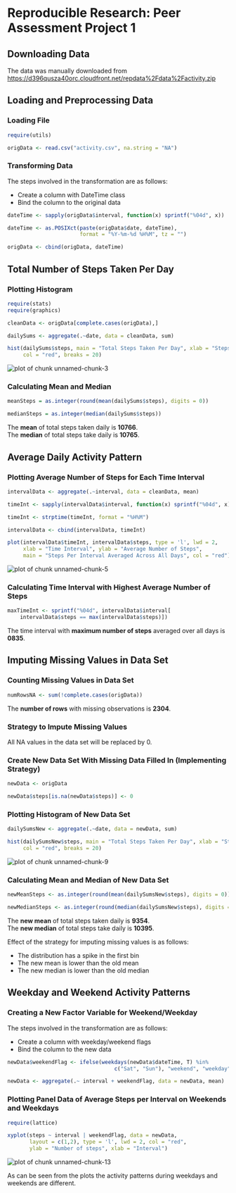Reproducible Research: Peer Assessment Project 1
========================================================

## Downloading Data

The data was manually downloaded from https://d396qusza40orc.cloudfront.net/repdata%2Fdata%2Factivity.zip

## Loading and Preprocessing Data

### Loading File


```r
require(utils)

origData <- read.csv("activity.csv", na.string = "NA")
```

### Transforming Data 

The steps involved in the transformation are as follows:
- Create a column with DateTime class
- Bind the column to the original data


```r
dateTime <- sapply(origData$interval, function(x) sprintf("%04d", x))

dateTime <- as.POSIXct(paste(origData$date, dateTime), 
                       format = "%Y-%m-%d %H%M", tz = "")

origData <- cbind(origData, dateTime)
```


## Total Number of Steps Taken Per Day

### Plotting Histogram


```r
require(stats)
require(graphics)

cleanData <- origData[complete.cases(origData),]

dailySums <- aggregate(.~date, data = cleanData, sum)

hist(dailySums$steps, main = "Total Steps Taken Per Day", xlab = "Steps", 
     col = "red", breaks = 20) 
```

![plot of chunk unnamed-chunk-3](figure/unnamed-chunk-3.png) 

### Calculating Mean and Median


```r
meanSteps = as.integer(round(mean(dailySums$steps), digits = 0))

medianSteps = as.integer(median(dailySums$steps))
```

The **mean** of total steps taken daily is **10766**.  
The **median** of total steps take daily is **10765**. 


## Average Daily Activity Pattern

### Plotting Average Number of Steps for Each Time Interval


```r
intervalData <- aggregate(.~interval, data = cleanData, mean)

timeInt <- sapply(intervalData$interval, function(x) sprintf("%04d", x))

timeInt <- strptime(timeInt, format = "%H%M")

intervalData <- cbind(intervalData, timeInt)

plot(intervalData$timeInt, intervalData$steps, type = 'l', lwd = 2, 
     xlab = "Time Interval", ylab = "Average Number of Steps", 
     main = "Steps Per Interval Averaged Across All Days", col = "red")
```

![plot of chunk unnamed-chunk-5](figure/unnamed-chunk-5.png) 

### Calculating Time Interval with Highest Average Number of Steps


```r
maxTimeInt <- sprintf("%04d", intervalData$interval[
    intervalData$steps == max(intervalData$steps)])
```

The time interval with **maximum number of steps** averaged over all days
is **0835**. 


## Imputing Missing Values in Data Set

### Counting Missing Values in Data Set


```r
numRowsNA <- sum(!complete.cases(origData)) 
```

The **number of rows** with missing observations is **2304**.

### Strategy to Impute Missing Values

All NA values in the data set will be replaced by 0.

### Create New Data Set With Missing Data Filled In (Implementing Strategy)


```r
newData <- origData

newData$steps[is.na(newData$steps)] <- 0
```

### Plotting Histogram of New Data Set


```r
dailySumsNew <- aggregate(.~date, data = newData, sum)

hist(dailySumsNew$steps, main = "Total Steps Taken Per Day", xlab = "Steps", 
     col = "red", breaks = 20)
```

![plot of chunk unnamed-chunk-9](figure/unnamed-chunk-9.png) 

### Calculating Mean and Median of New Data Set


```r
newMeanSteps <- as.integer(round(mean(dailySumsNew$steps), digits = 0))

newMedianSteps <- as.integer(round(median(dailySumsNew$steps), digits = 0))
```

The **new mean** of total steps taken daily is **9354**.  
The **new median** of total steps take daily is **10395**. 

Effect of the strategy for imputing missing values is as follows:
- The distribution has a spike in the first bin
- The new mean is lower than the old mean
- The new median is lower than the old median


## Weekday and Weekend Activity Patterns

### Creating a New Factor Variable for Weekend/Weekday

The steps involved in the transformation are as follows:
- Create a column with weekday/weekend flags
- Bind the column to the new data 


```r
newData$weekendFlag <- ifelse(weekdays(newData$dateTime, T) %in% 
                                  c("Sat", "Sun"), "weekend", "weekday") 

newData <- aggregate(.~ interval + weekendFlag, data = newData, mean)
```

### Plotting Panel Data of Average Steps per Interval on Weekends and Weekdays


```r
require(lattice)
```



```r
xyplot(steps ~ interval | weekendFlag, data = newData, 
       layout = c(1,2), type = 'l', lwd = 2, col = "red", 
       ylab = "Number of steps", xlab = "Interval")
```

![plot of chunk unnamed-chunk-13](figure/unnamed-chunk-13.png) 

As can be seen from the plots the activity patterns during weekdays and
weekends are different.
